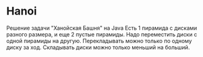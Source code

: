 # Hanoi
Решение задачи "Ханойская Башня" на Java
Есть 1 пирамида с дисками разного размера, и еще 2 пустые пирамиды. 
Надо переместить диски с одной пирамиды на другую. 
Перекладывать можно только по одному диску за ход. 
Складывать диски можно только меньший на больший.
